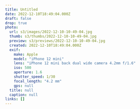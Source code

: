 ```yaml
---
title: Untitled
date: 2022-12-10T18:49:04.000Z
draft: false
drop: true
photo:
  url: s3/images/2022-12-10-10-49-04.jpg
  thumb: s3/thumbs/2022-12-10-10-49-04.jpg
  preview: s3/previews/2022-12-10-10-49-04.jpg
  created: 2022-12-10T18:49:04.000Z
  exif:
    make: Apple
    model: "iPhone 12 mini"
    lens: "iPhone 12 mini back dual wide camera 4.2mm f/1.6"
    iso: 500
    aperture: 1.6
    shutter_speed: 1/30
    focal_length: "4.2 mm"
    gps: null
  title: null
  caption: null
links: []
---
```

